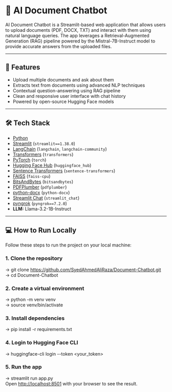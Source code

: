 # 📄 AI Document Chatbot

AI Document Chatbot is a Streamlit-based web application that allows users to upload documents (PDF, DOCX, TXT) and interact with them using natural language queries. The app leverages a Retrieval-Augmented Generation (RAG) pipeline powered by the Mistral-7B-Instruct model to provide accurate answers from the uploaded files.

---

## 🚀 Features

- Upload multiple documents and ask about them
- Extracts text from documents using advanced NLP techniques
- Contextual question-answering using RAG pipeline
- Clean and responsive user interface with chat history
- Powered by open-source Hugging Face models
  
---

## 🛠️ Tech Stack  

- [Python](https://www.python.org/)  
- [Streamlit](https://streamlit.io/) (`streamlit==1.38.0`)  
- [LangChain](https://www.langchain.com/) (`langchain`, `langchain-community`)  
- [Transformers](https://huggingface.co/docs/transformers/) (`transformers`)  
- [PyTorch](https://pytorch.org/) (`torch`)  
- [Hugging Face Hub](https://huggingface.co/) (`huggingface_hub`)  
- [Sentence Transformers](https://www.sbert.net/) (`sentence-transformers`)  
- [FAISS](https://faiss.ai/) (`faiss-cpu`)  
- [BitsAndBytes](https://github.com/TimDettmers/bitsandbytes) (`bitsandbytes`)  
- [PDFPlumber](https://github.com/jsvine/pdfplumber) (`pdfplumber`)  
- [python-docx](https://python-docx.readthedocs.io/) (`python-docx`)  
- [Streamlit Chat](https://github.com/AI-Yash/st-chat) (`streamlit_chat`)  
- [pyngrok](https://pyngrok.readthedocs.io/) (`pyngrok==7.2.0`)  
- **LLM:** Llama-3.2-1B-Instruct
  
---

## 💻 How to Run Locally

Follow these steps to run the project on your local machine:

### 1. **Clone the repository**<br>

   -> git clone https://github.com/SyedAhmedAliRaza/Document-Chatbot.git<br>
   -> cd Document-Chatbot

### 2. **Create a virtual environment**<br>

   -> python -m venv venv<br>
   -> source venv/bin/activate
          
### 3. **Install dependencies**<br>

   -> pip install -r requirements.txt

 ### 4. **Login to Hugging Face CLI**<br>
 
   -> huggingface-cli login --token <your_token>

 ### 5. **Run the app**<br>
 
   -> streamlit run app.py<br>
    Open [http://localhost:8501](http://localhost:8501) with your browser to see the result.


